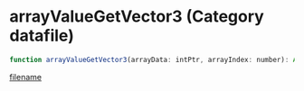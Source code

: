 # arrayValueGetVector3 (Category datafile)

```js
function arrayValueGetVector3(arrayData: intPtr, arrayIndex: number): Array
```

[filename](arrayValueGetVector3_m.md ':include')